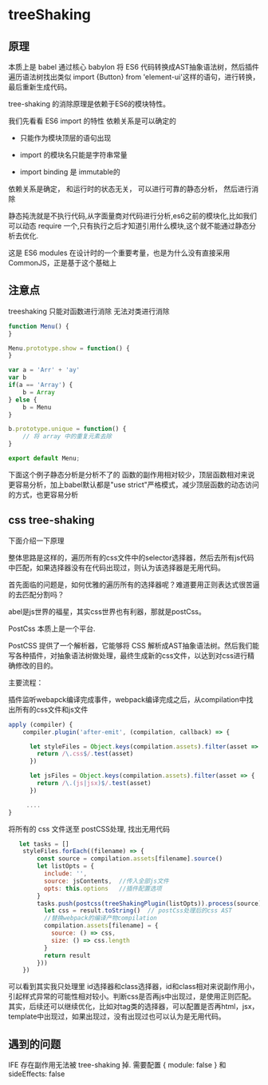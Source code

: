 # treeShaking

## 原理

本质上是 babel 通过核心 babylon 将 ES6 代码转换成AST抽象语法树，然后插件遍历语法树找出类似 import {Button} from 'element-ui'这样的语句，进行转换，最后重新生成代码。

tree-shaking 的消除原理是依赖于ES6的模块特性。

我们先看看 ES6 import 的特性
依赖关系是可以确定的

 * 只能作为模块顶层的语句出现

 * import 的模块名只能是字符串常量

 * import binding 是 immutable的
  
依赖关系是确定， 和运行时的状态无关， 可以进行可靠的静态分析， 然后进行消除

静态扽洗就是不执行代码,从字面量商对代码进行分析,es6之前的模块化,比如我们可以动态 require 一个,只有执行之后才知道引用什么模块,这个就不能通过静态分析去优化.

这是 ES6 modules 在设计时的一个重要考量，也是为什么没有直接采用 CommonJS，正是基于这个基础上

## 注意点

treeshaking 只能对函数进行消除  无法对类进行消除

```js
function Menu() {
}

Menu.prototype.show = function() {
}

var a = 'Arr' + 'ay'
var b
if(a == 'Array') {
    b = Array
} else {
    b = Menu
}

b.prototype.unique = function() {
    // 将 array 中的重复元素去除
}

export default Menu;

```

下面这个例子静态分析是分析不了的
函数的副作用相对较少，顶层函数相对来说更容易分析，加上babel默认都是"use strict"严格模式，减少顶层函数的动态访问的方式，也更容易分析

## css tree-shaking

下面介绍一下原理

整体思路是这样的，遍历所有的css文件中的selector选择器，然后去所有js代码中匹配，如果选择器没有在代码出现过，则认为该选择器是无用代码。

首先面临的问题是，如何优雅的遍历所有的选择器呢？难道要用正则表达式很苦逼的去匹配分割吗？

abel是js世界的福星，其实css世界也有利器，那就是postCss。

PostCss 本质上是一个平台.

PostCSS 提供了一个解析器，它能够将 CSS 解析成AST抽象语法树。然后我们能写各种插件，对抽象语法树做处理，最终生成新的css文件，以达到对css进行精确修改的目的。


主要流程：

插件监听webapck编译完成事件，webpack编译完成之后，从compilation中找出所有的css文件和js文件


```js
apply (compiler) {
    compiler.plugin('after-emit', (compilation, callback) => {

      let styleFiles = Object.keys(compilation.assets).filter(asset => {
        return /\.css$/.test(asset)
      })

      let jsFiles = Object.keys(compilation.assets).filter(asset => {
        return /\.(js|jsx)$/.test(asset)
      })

     ....
}

```

将所有的 css 文件送至 postCSS处理, 找出无用代码

```js
   let tasks = []
    styleFiles.forEach((filename) => {
        const source = compilation.assets[filename].source()
        let listOpts = {
          include: '',
          source: jsContents,  //传入全部js文件
          opts: this.options   //插件配置选项
        }
        tasks.push(postcss(treeShakingPlugin(listOpts)).process(source).then(result => {       
          let css = result.toString()  // postCss处理后的css AST  
          //替换webpack的编译产物compilation
          compilation.assets[filename] = {
            source: () => css,
            size: () => css.length
          }
          return result
        }))
    })
```

可以看到其实我只处理里 id选择器和class选择器，id和class相对来说副作用小，引起样式异常的可能性相对较小。判断css是否再js中出现过，是使用正则匹配。其实，后续还可以继续优化，比如对tag类的选择器，可以配置是否再html，jsx，template中出现过，如果出现过，没有出现过也可以认为是无用代码。


## 遇到的问题
IFE 存在副作用无法被 tree-shaking 掉. 需要配置 { module: false } 和 sideEffects: false

